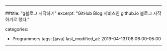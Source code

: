 
---
##title:  "g블로그 시작하기"
excerpt: "GitHub Blog 서비스인 github.io 블로그 시작하기로 했다."

categories:
  - Programmers
tags: [java]
last_modified_at: 2019-04-13T08:06:00-05:00
---


